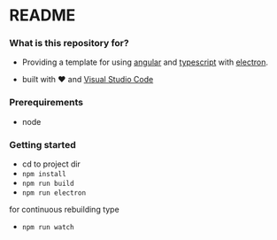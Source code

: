 # README #

### What is this repository for? ###

* Providing a template for using [angular](https://angular.io) and [typescript](http://www.typescriptlang.org) with [electron](http://electron.atom.io).


* built with :heart: and [Visual Studio Code](https://code.visualstudio.com)

### Prerequirements ###

* node

### Getting started

* cd to project dir
* `npm install`
* `npm run build`
* `npm run electron`

for continuous rebuilding type

* `npm run watch`